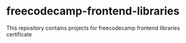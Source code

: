 # freecodecamp-frontend-libraries
This repository contains projects for freecodecamp frontend libraries certificate
